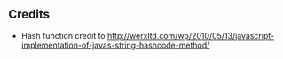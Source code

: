 ## Credits
* Hash function credit to http://werxltd.com/wp/2010/05/13/javascript-implementation-of-javas-string-hashcode-method/
